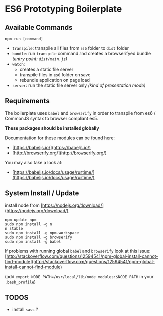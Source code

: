 ES6 Prototyping Boilerplate
=======================================================


## Available Commands

```
npm run [command]
```

- `transpile`: transpile all files from `es6` folder to `dist` folder
- `bundle`: run `transpile` command and creates a browserifyed bundle _(entry point: `dist/main.js`)_
- `watch`:
  * creates a static file server
  * transpile files in `es6` folder on save
  * rebundle application on page load
- `server`: run the static file server only _(kind of presentation mode)_


## Requirements

The boilerplate uses `babel` and `browserify` in order to transpile from es6 / CommonJS syntax to browser compliant es5.

**These packages should be installed globally**

Documentation for these modules can be found here:
- [https://babeljs.io/](https://babeljs.io/)
- [http://browserify.org/](http://browserify.org/)

You may also take a look at:
- [https://babeljs.io/docs/usage/runtime/](https://babeljs.io/docs/usage/runtime/)

## System Install / Update

install node from [https://nodejs.org/download/](https://nodejs.org/download/)

```
npm update npm
sudo npm install -g n
n stable
sudo npm install -g npm-workspace
sudo npm install -g browserify
sudo npm install -g babel
```

If problems with running global `babel` and `browserify` look at this issue:
[http://stackoverflow.com/questions/12594541/npm-global-install-cannot-find-module](http://stackoverflow.com/questions/12594541/npm-global-install-cannot-find-module)

(add `export NODE_PATH=/usr/local/lib/node_modules:$NODE_PATH` in your `.bash_profile`)


## TODOS

- install `sass` ?
